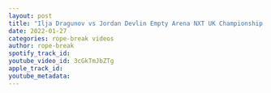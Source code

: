 ```yaml
---
layout: post
title: "Ilja Dragunov vs Jordan Devlin Empty Arena NXT UK Championship Match | WWE NXT UK Highlights"
date: 2022-01-27
categories: rope-break videos
author: rope-break
spotify_track_id: 
youtube_video_id: 3cGkTmJbZTg
apple_track_id: 
youtube_metadata: 
---
```

